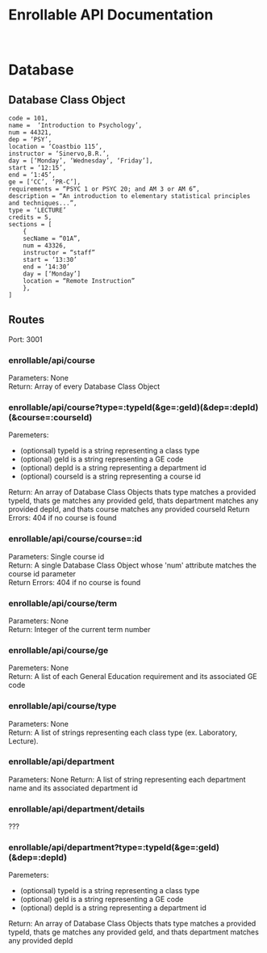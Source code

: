 # Enrollable API Documentation
<p>&nbsp</p>

# Database

## Database Class Object

    code = 101,
    name =  ‘Introduction to Psychology’,
    num = 44321,
    dep = ‘PSY’,
    location = ‘Coastbio 115’,
    instructor = ‘Sinervo,B.R.’,
    day = [‘Monday’, ‘Wednesday’, ‘Friday’],
    start = ‘12:15’,
    end = ‘1:45’,
    ge = [‘CC’, ‘PR-C’],
    requirements = “PSYC 1 or PSYC 20; and AM 3 or AM 6”,
    description = “An introduction to elementary statistical principles and techniques...”,
    type = ‘LECTURE’
    credits = 5,
    sections = [
        {
        secName = “01A”,
        num = 43326,
        instructor = “staff”
        start = ‘13:30’
        end = ‘14:30’
        day = [‘Monday’]
        location = “Remote Instruction”
        },
    ]

##   Routes
Port: 3001
### enrollable/api/course
Parameters: None  
Return: Array of every Database Class Object

### enrollable/api/course?type=:typeId(&ge=:geId)(&dep=:depId)(&course=:courseId)
Paremeters: 
* (optionsal) typeId is a string representing a class type
* (optional) geId is a string representing a GE code
* (optional) depId is a string representing a department id    
* (optional) courseId is a string representing a course id  

Return: An array of Database Class Objects thats type matches a provided typeId, thats ge matches any provided geId, thats department matches any provided depId, and thats course matches any provided courseId
Return Errors: 404 if no course is found

### enrollable/api/course/course=:id
Parameters: Single course id  
Return: A single Database Class Object whose 'num' attribute matches the course id parameter  
Return Errors: 404 if no course is found

### enrollable/api/course/term
Parameters: None  
Return: Integer of the current term number

### enrollable/api/course/ge
Paremeters: None  
Return: A list of each General Education requirement and its associated GE code

### enrollable/api/course/type
Parameters: None  
Return: A list of strings representing each class type (ex. Laboratory, Lecture).

### enrollable/api/department
Parameters: None
Return: A list of string representing each department name and its associated department id

### enrollable/api/department/details
???

### enrollable/api/department?type=:typeId(&ge=:geId)(&dep=:depId)
Paremeters: 
* (optionsal) typeId is a string representing a class type
* (optional) geId is a string representing a GE code
* (optional) depId is a string representing a department id    

Return: An array of Database Class Objects thats type matches a provided typeId, thats ge matches any provided geId, and thats department matches any provided depId
   